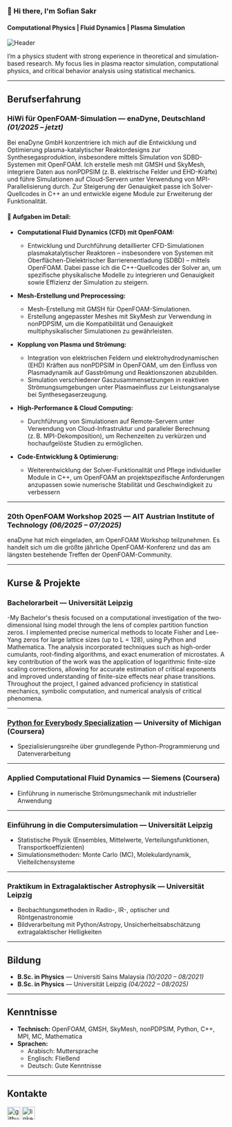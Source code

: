 ### 👋 Hi there, I'm Sofian Sakr  
#### Computational Physics | Fluid Dynamics | Plasma Simulation  

![Header](https://media.licdn.com/dms/image/v2/C5616AQGu9rvOmLF3kQ/profile-displaybackgroundimage-shrink_350_1400/0/1645983583153?e=1739404800&v=beta&t=i5JY1pwFrfsvAHhTY5NNnYA9YIQivd8HLRab7Tu5OZg)

I’m a physics student with strong experience in theoretical and simulation-based research. My focus lies in plasma reactor simulation, computational physics, and critical behavior analysis using statistical mechanics.

---

## Berufserfahrung

### HiWi für OpenFOAM-Simulation — enaDyne, Deutschland *(01/2025 – jetzt)*  
Bei enaDyne GmbH konzentriere ich mich auf die Entwicklung und Optimierung plasma-katalytischer Reaktordesigns zur Synthesegasproduktion, insbesondere mittels Simulation von SDBD-Systemen mit OpenFOAM. Ich erstelle mesh mit GMSH und SkyMesh, integriere Daten aus nonPDPSIM (z. B. elektrische Felder und EHD-Kräfte) und führe Simulationen auf Cloud-Servern unter Verwendung von MPI-Parallelisierung durch. Zur Steigerung der Genauigkeit passe ich Solver-Quellcodes in C++ an und entwickle eigene Module zur Erweiterung der Funktionalität.

#### 🔧 Aufgaben im Detail:

- **Computational Fluid Dynamics (CFD) mit OpenFOAM:**  
  - Entwicklung und Durchführung detaillierter CFD-Simulationen plasmakatalytischer Reaktoren – insbesondere von Systemen mit Oberflächen-Dielektrischer Barrierenentladung (SDBD) – mittels OpenFOAM. Dabei passe ich die C++-Quellcodes der Solver an, um spezifische physikalische Modelle zu integrieren und Genauigkeit sowie Effizienz der Simulation zu steigern.

- **Mesh-Erstellung und Preprocessing:**  
  - Mesh-Erstellung mit GMSH für OpenFOAM-Simulationen.
  - Erstellung angepasster Meshes mit SkyMesh zur Verwendung in nonPDPSIM, um die Kompatibilität und Genauigkeit multiphysikalischer Simulationen zu gewährleisten.

- **Kopplung von Plasma und Strömung:**  
  - Integration von elektrischen Feldern und elektrohydrodynamischen (EHD) Kräften aus nonPDPSIM in OpenFOAM, um den Einfluss von Plasmadynamik auf Gasströmung und Reaktionszonen abzubilden.  
  - Simulation verschiedener Gaszusammensetzungen in reaktiven Strömungsumgebungen unter Plasmaeinfluss zur Leistungsanalyse bei Synthesegaserzeugung.  

- **High-Performance & Cloud Computing:**  
  - Durchführung von Simulationen auf Remote-Servern unter Verwendung von Cloud-Infrastruktur und paralleler Berechnung (z. B. MPI-Dekomposition), um Rechenzeiten zu verkürzen und hochaufgelöste Studien zu ermöglichen.

- **Code-Entwicklung & Optimierung:**  
  - Weiterentwicklung der Solver-Funktionalität und Pflege individueller Module in C++, um OpenFOAM an projektspezifische Anforderungen anzupassen sowie numerische Stabilität und Geschwindigkeit zu verbessern

---

### 20th OpenFOAM Workshop 2025 — AIT Austrian Institute of Technology *(06/2025 – 07/2025)*  
enaDyne hat mich eingeladen, am OpenFOAM Workshop teilzunehmen. Es handelt sich um die größte jährliche OpenFOAM-Konferenz und das am längsten bestehende Treffen der OpenFOAM-Community.

---

## Kurse & Projekte

### Bachelorarbeit — Universität Leipzig  
-My Bachelor's thesis focused on a computational investigation of the two-dimensional Ising model through the lens of complex partition function zeros. I implemented precise numerical methods to locate Fisher and Lee-Yang zeros for large lattice sizes (up to L = 128), using Python and Mathematica. The analysis incorporated techniques such as high-order cumulants, root-finding algorithms, and exact enumeration of microstates. A key contribution of the work was the application of logarithmic finite-size scaling corrections, allowing for accurate estimation of critical exponents and improved understanding of finite-size effects near phase transitions. Throughout the project, I gained advanced proficiency in statistical mechanics, symbolic computation, and numerical analysis of critical phenomena.

---

### [Python for Everybody Specialization](https://www.coursera.org/account/accomplishments/certificate/8KF2YPJ78WJP) — University of Michigan (Coursera)  
- Spezialisierungsreihe über grundlegende Python-Programmierung und Datenverarbeitung  

---

### Applied Computational Fluid Dynamics — Siemens (Coursera)  
- Einführung in numerische Strömungsmechanik mit industrieller Anwendung  

---

### Einführung in die Computersimulation — Universität Leipzig  
- Statistische Physik (Ensembles, Mittelwerte, Verteilungsfunktionen, Transportkoeffizienten)  
- Simulationsmethoden: Monte Carlo (MC), Molekulardynamik, Vielteilchensysteme  

---

### Praktikum in Extragalaktischer Astrophysik — Universität Leipzig  
- Beobachtungsmethoden in Radio-, IR-, optischer und Röntgenastronomie  
- Bildverarbeitung mit Python/Astropy, Unsicherheitsabschätzung extragalaktischer Helligkeiten  

---

## Bildung

- **B.Sc. in Physics** — Universiti Sains Malaysia *(10/2020 – 08/2021)*  
- **B.Sc. in Physics** — Universität Leipzig *(04/2022 – 08/2025)*  

---

## Kenntnisse

- **Technisch:** OpenFOAM, GMSH, SkyMesh, nonPDPSIM, Python, C++, MPI, MC, Mathematica  
- **Sprachen:**  
  - Arabisch: Muttersprache  
  - Englisch: Fließend  
  - Deutsch: Gute Kenntnisse  

---

## Kontakte

[<img src='https://cdn.jsdelivr.net/npm/simple-icons@3.0.1/icons/github.svg' alt='github' height='30'>](https://github.com/SofianSakr)
[<img src='https://cdn.jsdelivr.net/npm/simple-icons@3.0.1/icons/linkedin.svg' alt='linkedin' height='30'>](https://www.linkedin.com/in/sofian-sakr-767a13149/)
